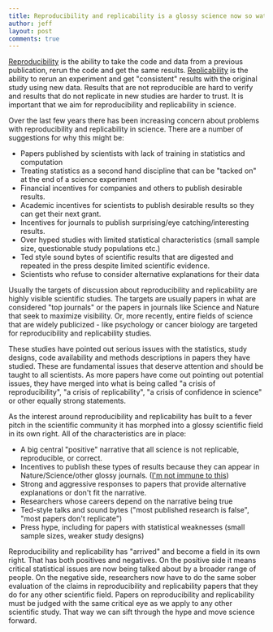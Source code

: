 ```yaml
---
title: Reproducibility and replicability is a glossy science now so watch out for the hype
author: jeff
layout: post
comments: true
---
```


[Reproducibility](http://biorxiv.org/content/early/2016/07/29/066803) is the ability to take the code and data from a previous publication, rerun the code and get the same results. [Replicability](http://biorxiv.org/content/early/2016/07/29/066803) is the ability to rerun an experiment and get "consistent" results with the original study using new data. Results that are not reproducible are hard to verify and results that do not replicate in new studies are harder to trust. It is important that we aim for reproducibility and replicability in science. 

Over the last few years there has been increasing concern about problems with reproducibility and replicability in science. There are a number of suggestions for why this might be: 

* Papers published by scientists with lack of training in statistics and computation
* Treating statistics as a second hand discipline that can be "tacked on" at the end of a science experiment
* Financial incentives for companies and others to publish desirable results. 
* Academic incentives for scientists to publish desirable results so they can get their next grant. 
* Incentives for journals to publish surprising/eye catching/interesting results. 
* Over hyped studies with limited statistical characteristics (small sample size, questionable study populations etc.)
* Ted style sound bytes of scientific results that are digested and repeated in the press despite limited scientific evidence. 
* Scientists who refuse to consider alternative explanations for their data 

Usually the targets of discussion about reproducibility and replicability are highly visible scientific studies. The targets are usually papers in what are considered "top journals" or the papers in journals like Science and Nature that seek to maximize visibility. Or, more recently, entire fields of science that are widely publicized - like psychology or cancer biology are targeted for reproducibility and replicability studies. 

These studies have pointed out serious issues with the statistics, study designs, code availability and methods descriptions in papers they have studied. These are fundamental issues that deserve attention and should be taught to all scientists. As more papers have come out pointing out potential issues, they have merged into what is being called "a crisis of reproducibility", "a crisis of replicability", "a crisis of confidence in science" or other equally strong statements. 

As the interest around reproducibility and replicability has built to a fever pitch in the scientific community it has morphed into a glossy scientific field in its own right. All of the characteristics are in place: 

* A big central "positive" narrative that all science is not replicable,  reproducible, or correct. 
* Incentives to publish these types of results because they can appear in Nature/Science/other glossy journals. ([I'm not immune to this](http://www.pnas.org/content/112/6/1645.full))
* Strong and aggressive responses to papers that provide alternative explanations or don't fit the narrative. 
* Researchers whose careers depend on the narrative being true
* Ted-style talks and sound bytes ("most published research is false", "most papers don't replicate") 
* Press hype, including for papers with statistical weaknesses (small sample sizes, weaker study designs) 

Reproducibility and replicability has "arrived" and become a field in its own right. That has both positives and negatives. On the positive side it means critical statistical issues are now being talked about by a broader range of people. On the negative side, researchers now have to do the same sober evaluation of the claims in reproducibility and replicability papers that they do for any other scientific field. Papers on reproducibility and replicability must be judged with the same critical eye as we apply to any other scientific study. That way we can sift through the hype and move science forward. 
